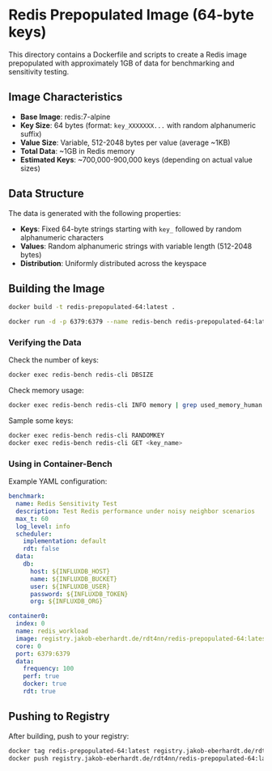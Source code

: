 # Redis Prepopulated Image (64-byte keys)

This directory contains a Dockerfile and scripts to create a Redis image prepopulated with approximately 1GB of data for benchmarking and sensitivity testing.

## Image Characteristics

- **Base Image**: redis:7-alpine
- **Key Size**: 64 bytes (format: `key_XXXXXXX...` with random alphanumeric suffix)
- **Value Size**: Variable, 512-2048 bytes per value (average ~1KB)
- **Total Data**: ~1GB in Redis memory
- **Estimated Keys**: ~700,000-900,000 keys (depending on actual value sizes)

## Data Structure

The data is generated with the following properties:

- **Keys**: Fixed 64-byte strings starting with `key_` followed by random alphanumeric characters
- **Values**: Random alphanumeric strings with variable length (512-2048 bytes)
- **Distribution**: Uniformly distributed across the keyspace

## Building the Image

```bash
docker build -t redis-prepopulated-64:latest .
```


```bash
docker run -d -p 6379:6379 --name redis-bench redis-prepopulated-64:latest
```

### Verifying the Data

Check the number of keys:
```bash
docker exec redis-bench redis-cli DBSIZE
```

Check memory usage:
```bash
docker exec redis-bench redis-cli INFO memory | grep used_memory_human
```

Sample some keys:
```bash
docker exec redis-bench redis-cli RANDOMKEY
docker exec redis-bench redis-cli GET <key_name>
```

### Using in Container-Bench

Example YAML configuration:

```yaml
benchmark:
  name: Redis Sensitivity Test
  description: Test Redis performance under noisy neighbor scenarios
  max_t: 60
  log_level: info
  scheduler:
    implementation: default
    rdt: false
  data:
    db:
      host: ${INFLUXDB_HOST}
      name: ${INFLUXDB_BUCKET}
      user: ${INFLUXDB_USER}
      password: ${INFLUXDB_TOKEN}
      org: ${INFLUXDB_ORG}

container0:
  index: 0
  name: redis_workload
  image: registry.jakob-eberhardt.de/rdt4nn/redis-prepopulated-64:latest
  core: 0
  port: 6379:6379
  data:
    frequency: 100
    perf: true
    docker: true
    rdt: true
```

## Pushing to Registry

After building, push to your registry:

```bash
docker tag redis-prepopulated-64:latest registry.jakob-eberhardt.de/rdt4nn/redis-prepopulated-64:latest
docker push registry.jakob-eberhardt.de/rdt4nn/redis-prepopulated-64:latest
```
